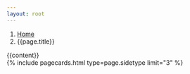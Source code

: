 ```yaml
---
layout: root
---
```

<div class="container-fluid bg-dark py-3 py-md-5 bg-accent-prime pt-5 g-0">
    <div class="container pt-1 pt-sm-3">
        <div class="container bg-dark text-light rounded p-3 bg-content-prime mt-5">
            <div class="row p-sm-3">
                <div class="col-lg-9">
                    <nav aria-label="breadcrumb">
                        <ol class="breadcrumb">
                        <li class="breadcrumb-item"><a href="/index.html">Home</a></li>
                        <li class="breadcrumb-item active" aria-current="page">{{page.title}}</li>
                        </ol>
                    </nav>
                    <div class="general-content">
                        {{content}}
                    </div>
                </div>
                <div class="col-lg-3 pt-5">
                    {% include pagecards.html type=page.sidetype limit="3" %}
                </div>
            </div>
            <div class="row my-3">
            </div>
        </div>
    </div>
</div>